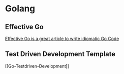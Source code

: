 # Golang 

## Effective Go
[Effective Go is a great article to write idiomatic Go Code](https://go.dev/doc/effective_go)

## Test Driven Development Template
[[Go-Testdriven-Development]]